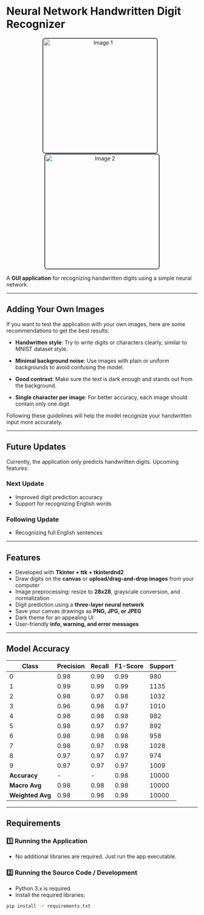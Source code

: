 # Neural Network Handwritten Digit Recognizer

<p align="center">
  <img src="https://github.com/user-attachments/assets/122daa65-4608-4822-85c7-09bacf6a5b35" alt="Image 1" width="300" style="border:2px solid #555; border-radius:8px; margin-right:10px;">
  <img src="https://github.com/user-attachments/assets/27de2c5a-68f4-4bbc-9286-b3f2332e617e" alt="Image 2" width="300" style="border:2px solid #555; border-radius:8px;">
</p>


A **GUI application** for recognizing handwritten digits using a simple neural network.

---

## Adding Your Own Images

If you want to test the application with your own images, here are some recommendations to get the best results:

- **Handwritten style**: Try to write digits or characters clearly, similar to MNIST dataset style.  
- **Minimal background noise**: Use images with plain or uniform backgrounds to avoid confusing the model.  
- **Good contrast**: Make sure the text is dark enough and stands out from the background.  

- **Single character per image**: For better accuracy, each image should contain only one digit

Following these guidelines will help the model recognize your handwritten input more accurately.

---


## Future Updates

Currently, the application only predicts handwritten digits. Upcoming features:

### Next Update
- Improved digit prediction accuracy
- Support for recognizing English words

### Following Update
- Recognizing full English sentences

---

## Features

- Developed with **Tkinter + ttk + tkinterdnd2**  
- Draw digits on the **canvas** or **upload/drag-and-drop images** from your computer  
- Image preprocessing: resize to **28x28**, grayscale conversion, and normalization  
- Digit prediction using a **three-layer neural network**  
- Save your canvas drawings as **PNG, JPG, or JPEG**  
- Dark theme for an appealing UI  
- User-friendly **info, warning, and error messages**

---

## Model Accuracy

| Class | Precision | Recall | F1-Score | Support |
|-------|----------|--------|----------|---------|
| 0     | 0.98     | 0.99   | 0.99     | 980     |
| 1     | 0.99     | 0.99   | 0.99     | 1135    |
| 2     | 0.98     | 0.97   | 0.98     | 1032    |
| 3     | 0.96     | 0.98   | 0.97     | 1010    |
| 4     | 0.98     | 0.98   | 0.98     | 982     |
| 5     | 0.98     | 0.97   | 0.97     | 892     |
| 6     | 0.98     | 0.98   | 0.98     | 958     |
| 7     | 0.98     | 0.97   | 0.98     | 1028    |
| 8     | 0.97     | 0.97   | 0.97     | 974     |
| 9     | 0.97     | 0.97   | 0.97     | 1009    |
| **Accuracy** | - | - | 0.98 | 10000 |
| **Macro Avg** | 0.98 | 0.98 | 0.98 | 10000 |
| **Weighted Avg** | 0.98 | 0.98 | 0.98 | 10000 |


---

## Requirements

### 1️⃣ Running the Application
- No additional libraries are required. Just run the app executable.

### 2️⃣ Running the Source Code / Development
- Python 3.x is required
- Install the required libraries:


```bash
pip install -r requirements.txt         
```